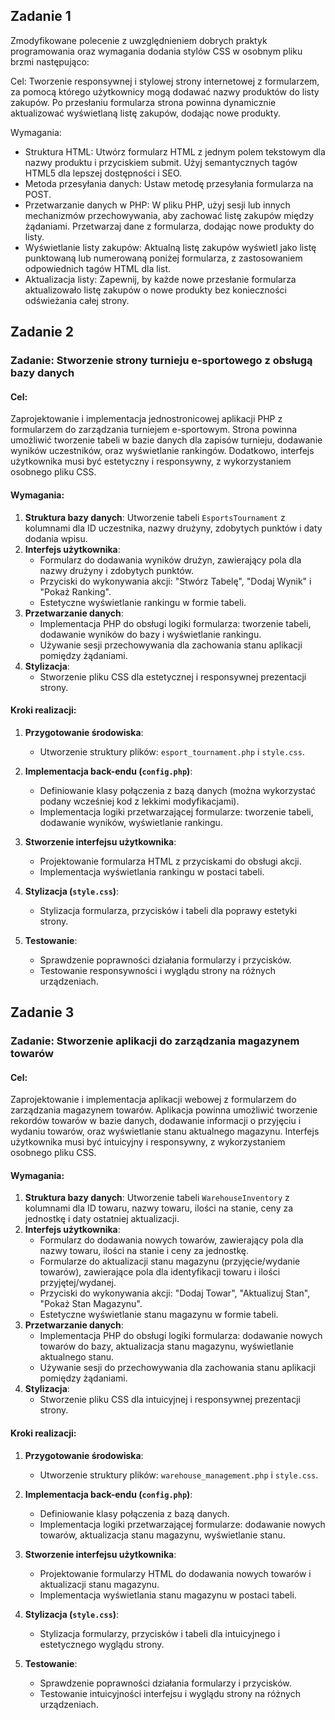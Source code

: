 ## Zadanie 1

Zmodyfikowane polecenie z uwzględnieniem dobrych praktyk programowania oraz wymagania dodania stylów CSS w osobnym pliku brzmi następująco:

Cel: Tworzenie responsywnej i stylowej strony internetowej z formularzem, za pomocą którego użytkownicy mogą dodawać nazwy produktów do listy zakupów. Po przesłaniu formularza strona powinna dynamicznie aktualizować wyświetlaną listę zakupów, dodając nowe produkty.

Wymagania:

* Struktura HTML: Utwórz formularz HTML z jednym polem tekstowym dla nazwy produktu i przyciskiem submit. Użyj semantycznych tagów HTML5 dla lepszej dostępności i SEO.
* Metoda przesyłania danych: Ustaw metodę przesyłania formularza na POST.
* Przetwarzanie danych w PHP: W pliku PHP, użyj sesji lub innych mechanizmów przechowywania, aby zachować listę zakupów między żądaniami. Przetwarzaj dane z formularza, dodając nowe produkty do listy.
* Wyświetlanie listy zakupów: Aktualną listę zakupów wyświetl jako listę punktowaną lub numerowaną poniżej formularza, z zastosowaniem odpowiednich tagów HTML dla list.
* Aktualizacja listy: Zapewnij, by każde nowe przesłanie formularza aktualizowało listę zakupów o nowe produkty bez konieczności odświeżania całej strony.

## Zadanie 2

### Zadanie: Stworzenie strony turnieju e-sportowego z obsługą bazy danych

#### Cel:
Zaprojektowanie i implementacja jednostronicowej aplikacji PHP z formularzem do zarządzania turniejem e-sportowym. Strona powinna umożliwić tworzenie tabeli w bazie danych dla zapisów turnieju, dodawanie wyników uczestników, oraz wyświetlanie rankingów. Dodatkowo, interfejs użytkownika musi być estetyczny i responsywny, z wykorzystaniem osobnego pliku CSS.

#### Wymagania:

1. **Struktura bazy danych**: Utworzenie tabeli `EsportsTournament` z kolumnami dla ID uczestnika, nazwy drużyny, zdobytych punktów i daty dodania wpisu.
2. **Interfejs użytkownika**:
   - Formularz do dodawania wyników drużyn, zawierający pola dla nazwy drużyny i zdobytych punktów.
   - Przyciski do wykonywania akcji: "Stwórz Tabelę", "Dodaj Wynik" i "Pokaż Ranking".
   - Estetyczne wyświetlanie rankingu w formie tabeli.
3. **Przetwarzanie danych**:
   - Implementacja PHP do obsługi logiki formularza: tworzenie tabeli, dodawanie wyników do bazy i wyświetlanie rankingu.
   - Używanie sesji  przechowywania dla zachowania stanu aplikacji pomiędzy żądaniami.
4. **Stylizacja**:
   - Stworzenie pliku CSS dla estetycznej i responsywnej prezentacji strony.

#### Kroki realizacji:

1. **Przygotowanie środowiska**:
   - Utworzenie struktury plików: `esport_tournament.php` i `style.css`.

2. **Implementacja back-endu (`config.php`)**:
   - Definiowanie klasy połączenia z bazą danych (można wykorzystać podany wcześniej kod z lekkimi modyfikacjami).
   - Implementacja logiki przetwarzającej formularze: tworzenie tabeli, dodawanie wyników, wyświetlanie rankingu.

3. **Stworzenie interfejsu użytkownika**:
   - Projektowanie formularza HTML z przyciskami do obsługi akcji.
   - Implementacja wyświetlania rankingu w postaci tabeli.

4. **Stylizacja (`style.css`)**:
   - Stylizacja formularza, przycisków i tabeli dla poprawy estetyki strony.

5. **Testowanie**:
   - Sprawdzenie poprawności działania formularzy i przycisków.
   - Testowanie responsywności i wyglądu strony na różnych urządzeniach.

## Zadanie 3

### Zadanie: Stworzenie aplikacji do zarządzania magazynem towarów

#### Cel:
Zaprojektowanie i implementacja aplikacji webowej z formularzem do zarządzania magazynem towarów. Aplikacja powinna umożliwić tworzenie rekordów towarów w bazie danych, dodawanie informacji o przyjęciu i wydaniu towarów, oraz wyświetlanie stanu aktualnego magazynu. Interfejs użytkownika musi być intuicyjny i responsywny, z wykorzystaniem osobnego pliku CSS.

#### Wymagania:

1. **Struktura bazy danych**: Utworzenie tabeli `WarehouseInventory` z kolumnami dla ID towaru, nazwy towaru, ilości na stanie, ceny za jednostkę i daty ostatniej aktualizacji.
2. **Interfejs użytkownika**:
   - Formularz do dodawania nowych towarów, zawierający pola dla nazwy towaru, ilości na stanie i ceny za jednostkę.
   - Formularze do aktualizacji stanu magazynu (przyjęcie/wydanie towarów), zawierające pola dla identyfikacji towaru i ilości przyjętej/wydanej.
   - Przyciski do wykonywania akcji: "Dodaj Towar", "Aktualizuj Stan", "Pokaż Stan Magazynu".
   - Estetyczne wyświetlanie stanu magazynu w formie tabeli.
3. **Przetwarzanie danych**:
   - Implementacja PHP do obsługi logiki formularza: dodawanie nowych towarów do bazy, aktualizacja stanu magazynu, wyświetlanie aktualnego stanu.
   - Używanie sesji do przechowywania dla zachowania stanu aplikacji pomiędzy żądaniami.
4. **Stylizacja**:
   - Stworzenie pliku CSS dla intuicyjnej i responsywnej prezentacji strony.

#### Kroki realizacji:

1. **Przygotowanie środowiska**:
   - Utworzenie struktury plików: `warehouse_management.php` i `style.css`.

2. **Implementacja back-endu (`config.php`)**:
   - Definiowanie klasy połączenia z bazą danych.
   - Implementacja logiki przetwarzającej formularze: dodawanie nowych towarów, aktualizacja stanu magazynu, wyświetlanie stanu.

3. **Stworzenie interfejsu użytkownika**:
   - Projektowanie formularzy HTML do dodawania nowych towarów i aktualizacji stanu magazynu.
   - Implementacja wyświetlania stanu magazynu w postaci tabeli.

4. **Stylizacja (`style.css`)**:
   - Stylizacja formularzy, przycisków i tabeli dla intuicyjnego i estetycznego wyglądu strony.

5. **Testowanie**:
   - Sprawdzenie poprawności działania formularzy i przycisków.
   - Testowanie intuicyjności interfejsu i wyglądu strony na różnych urządzeniach.
